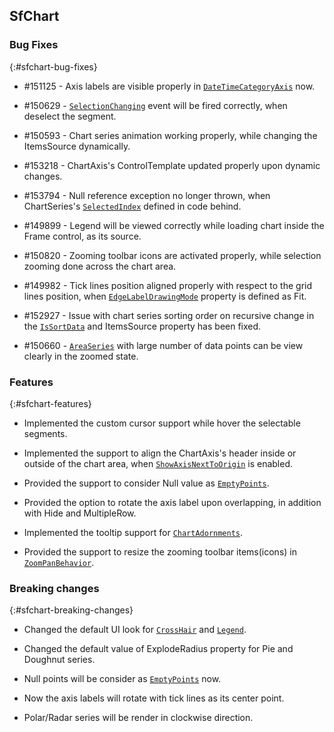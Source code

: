 ## SfChart

### Bug Fixes
{:#sfchart-bug-fixes}

* \#151125 - Axis labels are visible properly in [`DateTimeCategoryAxis`](http://help.syncfusion.com/winrt/sfchart/axis#datetimecategoryaxis) now.

* \#150629 - [`SelectionChanging`](http://help.syncfusion.com/winrt/sfchart/interactive-features#selection) event will be fired correctly, when deselect the segment.

* \#150593 - Chart series animation working properly, while changing the ItemsSource dynamically.

* \#153218 - ChartAxis's ControlTemplate updated properly upon dynamic changes.

* \#153794 - Null reference exception no longer thrown, when ChartSeries's [`SelectedIndex`](http://help.syncfusion.com/winrt/sfchart/interactive-features#selection) defined in code behind. 

* \#149899 - Legend will be viewed correctly while loading chart inside the Frame control, as its source.

* \#150820 - Zooming toolbar icons are activated properly, while selection zooming done across the chart area.

* \#149982 - Tick lines position aligned properly with respect to the grid lines position, when [`EdgeLabelDrawingMode`](http://help.syncfusion.com/cr/cref_files/winrt/sfchart/Syncfusion.SfChart.WinRT~Syncfusion.UI.Xaml.Charts.ChartAxis~EdgeLabelsDrawingMode.html) property is defined as Fit.

* \#152927 - Issue with chart series sorting order on recursive change in the [`IsSortData`](http://help.syncfusion.com/winrt/sfchart/sorting) and ItemsSource property has been fixed.

* \#150660 - [`AreaSeries`](http://help.syncfusion.com/winrt/sfchart/series#areaseries) with large number of data points can be view clearly in the zoomed state.


### Features
{:#sfchart-features}

* Implemented the custom cursor support while hover the selectable segments.

* Implemented the support to align the ChartAxis's header inside or outside of the chart area, when [`ShowAxisNextToOrigin`](http://help.syncfusion.com/cr/cref_files/winrt/sfchart/Syncfusion.SfChart.WinRT~Syncfusion.UI.Xaml.Charts.ChartAxis~ShowAxisNextToOrigin.html) is enabled.

* Provided the support to consider Null value as [`EmptyPoints`](http://help.syncfusion.com/winrt/sfchart/emptypoints).

* Provided the option to rotate the axis label upon overlapping, in addition with Hide and MultipleRow.

* Implemented the tooltip support for [`ChartAdornments`](http://help.syncfusion.com/winrt/sfchart/adornments).

* Provided the support to resize the zooming toolbar items(icons) in [`ZoomPanBehavior`](http://help.syncfusion.com/winrt/sfchart/interactive-features#zooming-and-panning).


### Breaking changes
{:#sfchart-breaking-changes}

* Changed the default UI look for [`CrossHair`](http://help.syncfusion.com/winrt/sfchart/interactive-features#crosshair) and [`Legend`](http://help.syncfusion.com/winrt/sfchart/legend).

* Changed the default value of ExplodeRadius property for Pie and Doughnut series.

* Null points will be consider as [`EmptyPoints`](http://help.syncfusion.com/winrt/sfchart/emptypoints) now.

* Now the axis labels will rotate with tick lines as its center point. 

* Polar/Radar series will be render in clockwise direction.


